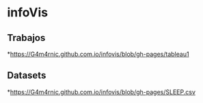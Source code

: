 # infoVis


## Trabajos

*https://G4m4rnic.github.com.io/infovis/blob/gh-pages/tableau1

## Datasets

*https://G4m4rnic.github.com.io/infovis/blob/gh-pages/SLEEP.csv
